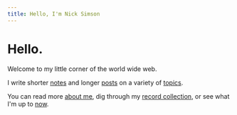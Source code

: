 ```yaml
---
title: Hello, I'm Nick Simson
---
```


<h1 id="greeting" class="home-heading">Hello.</h1>
      <script language="JavaScript">
        var myDate = new Date();
        var greeting;
        if (myDate.getHours() >= 5 && myDate.getHours() < 12) {
          greeting = "Good morning.";
        } else if (myDate.getHours() >= 12 && myDate.getHours() <= 17) {
          greeting = "Good afternoon.";
        } else if (myDate.getHours() > 17 && myDate.getHours() <= 22) {
          greeting = "Good evening.";
        } else {
          greeting = "Hello.";
        }
        // Display the greeting in an element with id "greeting"
        var greetingElement = document.getElementById("greeting");
        if (greetingElement) {
          greetingElement.textContent = greeting;
        }
      </script>

<p class="text-xl">Welcome to my little corner of the world wide web.</p>

I write shorter [notes](/notes/) and longer [posts](/posts/) on a variety of [topics](/tags/).

You can read more [about me](/about.html), dig through my [record collection](/vinyl.html), or see what I'm up to [now](/now.html).
